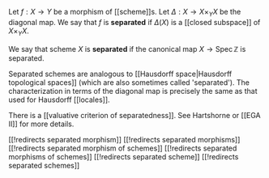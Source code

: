 Let $f : X \to Y$ be a morphism of [[scheme]]s. Let $\Delta : X \to X \times_Y X$ be the diagonal map. We say that $f$ is __separated__ if $\Delta(X)$ is a [[closed subspace]] of $X \times_Y X$.

We say that scheme $X$ is __separated__ if the canonical map $X \to \operatorname{Spec} \mathbb{Z}$ is separated.

Separated schemes are analogous to [[Hausdorff space|Hausdorff topological spaces]] (which are also sometimes called 'separated').  The characterization in terms of the diagonal map is precisely the same as that used for Hausdorff [[locales]].

There is a [[valuative criterion of separatedness]]. See Hartshorne or [[EGA II]] for more details.


[[!redirects separated morphism]]
[[!redirects separated morphisms]]
[[!redirects separated morphism of schemes]]
[[!redirects separated morphisms of schemes]]
[[!redirects separated scheme]]
[[!redirects separated schemes]]
